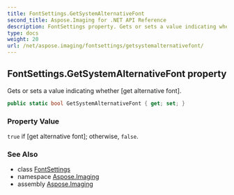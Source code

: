 ```yaml
---
title: FontSettings.GetSystemAlternativeFont
second_title: Aspose.Imaging for .NET API Reference
description: FontSettings property. Gets or sets a value indicating whether get alternative font
type: docs
weight: 20
url: /net/aspose.imaging/fontsettings/getsystemalternativefont/
---
```

## FontSettings.GetSystemAlternativeFont property

Gets or sets a value indicating whether [get alternative font].

```csharp
public static bool GetSystemAlternativeFont { get; set; }
```

### Property Value

`true` if [get alternative font]; otherwise, `false`.

### See Also

* class [FontSettings](../)
* namespace [Aspose.Imaging](../../fontsettings/)
* assembly [Aspose.Imaging](../../../)


